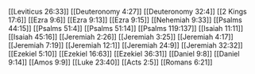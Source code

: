 [[Leviticus 26:33]]
[[Deuteronomy 4:27]]
[[Deuteronomy 32:4]]
[[2 Kings 17:6]]
[[Ezra 9:6]]
[[Ezra 9:13]]
[[Ezra 9:15]]
[[Nehemiah 9:33]]
[[Psalms 44:15]]
[[Psalms 51:4]]
[[Psalms 51:14]]
[[Psalms 119:137]]
[[Isaiah 11:11]]
[[Isaiah 45:16]]
[[Jeremiah 2:26]]
[[Jeremiah 3:25]]
[[Jeremiah 4:17]]
[[Jeremiah 7:19]]
[[Jeremiah 12:1]]
[[Jeremiah 24:9]]
[[Jeremiah 32:32]]
[[Ezekiel 5:10]]
[[Ezekiel 16:63]]
[[Ezekiel 36:31]]
[[Daniel 9:8]]
[[Daniel 9:14]]
[[Amos 9:9]]
[[Luke 23:40]]
[[Acts 2:5]]
[[Romans 6:21]]
